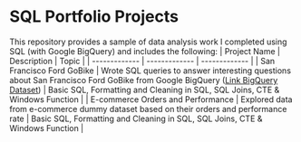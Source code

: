 # SQL Portfolio Projects
This repository provides a sample of data analysis work I completed using SQL (with Google BigQuery) and includes the following:
| Project Name  | Description   | Topic |
| ------------- | ------------- | ------------- |
| San Francisco Ford GoBike  | Wrote SQL queries to answer interesting questions about San Francisco Ford GoBike from Google BigQuery ([Link BigQuery Dataset](https://console.cloud.google.com/marketplace/product/san-francisco-public-data/sf-bike-share)) | Basic SQL, Formatting and Cleaning in SQL, SQL Joins, CTE & Windows Function |
| E-commerce Orders and Performance | Explored data from e-commerce dummy dataset based on their orders and performance rate | Basic SQL, Formatting and Cleaning in SQL, SQL Joins, CTE & Windows Function  |
